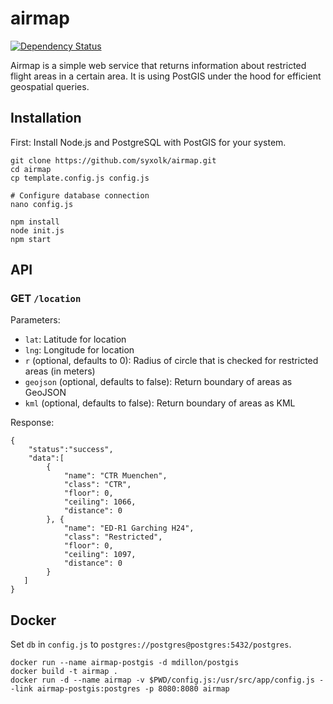 # airmap

[![Dependency Status](https://dependencyci.com/github/syxolk/airmap/badge)](https://dependencyci.com/github/syxolk/airmap)

Airmap is a simple web service that returns information about restricted flight
areas in a certain area. It is using PostGIS under the hood for efficient
geospatial queries.

## Installation
First: Install Node.js and PostgreSQL with PostGIS for your system.

```
git clone https://github.com/syxolk/airmap.git
cd airmap
cp template.config.js config.js

# Configure database connection
nano config.js

npm install
node init.js
npm start
```

## API
### GET `/location`
Parameters:
- `lat`: Latitude for location
- `lng`: Longitude for location
- `r` (optional, defaults to 0): Radius of circle that is checked for restricted areas (in meters)
- `geojson` (optional, defaults to false): Return boundary of areas as GeoJSON
- `kml` (optional, defaults to false): Return boundary of areas as KML

Response:
```
{  
    "status":"success",
    "data":[  
        {  
            "name": "CTR Muenchen",
            "class": "CTR",
            "floor": 0,
            "ceiling": 1066,
            "distance": 0
        }, {  
            "name": "ED-R1 Garching H24",
            "class": "Restricted",
            "floor": 0,
            "ceiling": 1097,
            "distance": 0
        }
   ]
}
```

## Docker
Set `db` in `config.js` to `postgres://postgres@postgres:5432/postgres`.

```
docker run --name airmap-postgis -d mdillon/postgis
docker build -t airmap .
docker run -d --name airmap -v $PWD/config.js:/usr/src/app/config.js --link airmap-postgis:postgres -p 8080:8080 airmap
```
